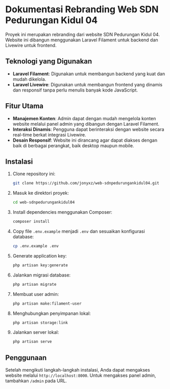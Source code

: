 # Dokumentasi Rebranding Web SDN Pedurungan Kidul 04

Proyek ini merupakan rebranding dari website SDN Pedurungan Kidul 04. Website ini dibangun menggunakan Laravel Filament untuk backend dan Livewire untuk frontend.

## Teknologi yang Digunakan

- **Laravel Filament**: Digunakan untuk membangun backend yang kuat dan mudah dikelola.
- **Laravel Livewire**: Digunakan untuk membangun frontend yang dinamis dan responsif tanpa perlu menulis banyak kode JavaScript.

## Fitur Utama

- **Manajemen Konten**: Admin dapat dengan mudah mengelola konten website melalui panel admin yang dibangun dengan Laravel Filament.
- **Interaksi Dinamis**: Pengguna dapat berinteraksi dengan website secara real-time berkat integrasi Livewire.
- **Desain Responsif**: Website ini dirancang agar dapat diakses dengan baik di berbagai perangkat, baik desktop maupun mobile.

## Instalasi

1. Clone repository ini:
    ```bash
    git clone https://github.com/jonyxz/web-sdnpedurungankidul04.git
    ```
2. Masuk ke direktori proyek:
    ```bash
    cd web-sdnpedurungankidul04
    ```
3. Install dependencies menggunakan Composer:
    ```bash
    composer install
    ```
4. Copy file `.env.example` menjadi `.env` dan sesuaikan konfigurasi database:
    ```bash
    cp .env.example .env
    ```
5. Generate application key:
    ```bash
    php artisan key:generate
    ```
6. Jalankan migrasi database:
    ```bash
    php artisan migrate
    ```
7. Membuat user admin:
    ```bash
    php artisan make:filament-user
    ```
8. Menghubungkan penyimpanan lokal:
    ```bash
    php artisan storage:link
    ```
9. Jalankan server lokal:
    ```bash
    php artisan serve
    ```

## Penggunaan

Setelah mengikuti langkah-langkah instalasi, Anda dapat mengakses website melalui `http://localhost:8000`. Untuk mengakses panel admin, tambahkan `/admin` pada URL.
